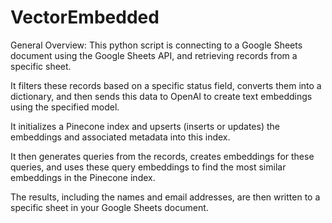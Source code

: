 # VectorEmbedded
General Overview:
This python script is connecting to a Google Sheets document using the Google Sheets API, and retrieving records from a specific sheet.

It filters these records based on a specific status field, converts them into a dictionary, and then sends this data to OpenAI to create text embeddings using the specified model.

It initializes a Pinecone index and upserts (inserts or updates) the embeddings and associated metadata into this index.

It then generates queries from the records, creates embeddings for these queries, and uses these query embeddings to find the most similar embeddings in the Pinecone index.

The results, including the names and email addresses, are then written to a specific sheet in your Google Sheets document.
